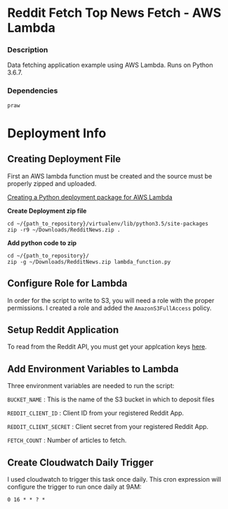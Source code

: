# Reddit Fetch Top News Fetch - AWS Lambda

### Description

Data fetching application example using AWS Lambda. Runs on Python 3.6.7.

### Dependencies

    praw

# Deployment Info


## Creating Deployment File

First an AWS lambda function must be created and the source must be properly zipped and uploaded.

[Creating a Python deployment package for AWS Lambda](https://docs.aws.amazon.com/lambda/latest/dg/lambda-python-how-to-create-deployment-package.html)

**Create Deployment zip file**

    cd ~/{path_to_repository}/virtualenv/lib/python3.5/site-packages
    zip -r9 ~/Downloads/RedditNews.zip .

**Add python code to zip**

    cd ~/{path_to_repository}/
	zip -g ~/Downloads/RedditNews.zip lambda_function.py

## Configure Role for Lambda

In order for the script to write to S3, you will need a role with the proper permissions. I created a role and added the `AmazonS3FullAccess` policy.


## Setup Reddit Application

To read from the Reddit API, you must get your applcation keys [here](https://github.com/reddit-archive/reddit/wiki/OAuth2).

## Add Environment Variables to Lambda

Three environment variables are needed to run the script:

`BUCKET_NAME` : This is the name of the S3 bucket in which to deposit files

`REDDIT_CLIENT_ID` : Client ID from your registered Reddit App.

`REDDIT_CLIENT_SECRET` : Client secret from your registered Reddit App.

`FETCH_COUNT` : Number of articles to fetch.

## Create Cloudwatch Daily Trigger

I used cloudwatch to trigger this task once daily. This cron expression will configure the trigger to run once daily at 9AM:

    0 16 * * ? *
